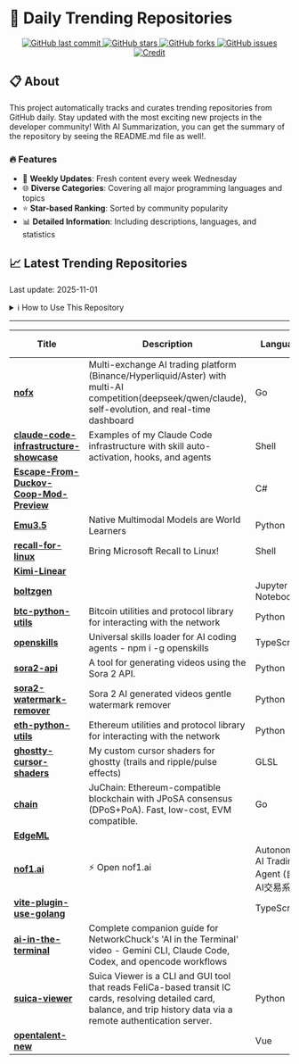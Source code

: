 # 🌟 Daily Trending Repositories

<div align="center">
<a href="https://github.com/marc-ko/daily-trending-repo/commits/main">
    <img src="https://img.shields.io/github/last-commit/marc-ko/daily-trending-repo" alt="GitHub last commit" />
</a>

<a href="https://github.com/marc-ko/daily-trending-repo/stargazers">
    <img src="https://img.shields.io/github/stars/marc-ko/daily-trending-repo" alt="GitHub stars" />
</a>
<a href="https://github.com/marc-ko/daily-trending-repo/network/members">
    <img src="https://img.shields.io/github/forks/marc-ko/daily-trending-repo" alt="GitHub forks" />
</a>
<a href="https://github.com/marc-ko/daily-trending-repo/issues">
    <img src="https://img.shields.io/github/issues/marc-ko/daily-trending-repo" alt="GitHub issues" />
</a>
<a alt="credit" href="https://github.com/zezhishao/DailyArXiv">
 <img src="https://img.shields.io/badge/credit%20-%20Idea%20From%20This%20Repo-blue" alt="Credit">
</a>
</div>

## 📋 About

This project automatically tracks and curates trending repositories from GitHub daily. Stay updated with the most exciting new projects in the developer community! With AI Summarization, you can get the summary of the repository by seeing the README.md file as well!.

### 🔥 Features

- 🔄 **Weekly Updates**: Fresh content every week Wednesday
- 🌐 **Diverse Categories**: Covering all major programming languages and topics
- ⭐ **Star-based Ranking**: Sorted by community popularity
- 📊 **Detailed Information**: Including descriptions, languages, and statistics

## 📈 Latest Trending Repositories

Last update: 2025-11-01

<details>
<summary>ℹ️ How to Use This Repository</summary>

1. **Star & Watch**: Click the 'Star' and 'Watch' buttons to receive weekly email notifications
2. **Browse**: Explore trending repositories organized by popularity
3. **Contribute**: Feel free to open issues or suggest improvements

</details>

---

| **Title** | **Description** | **Language** | **Summary** | **Tags** | **Stars Count** |
| --- | --- | --- | --- | --- | --- |
| **[nofx](https://github.com/tinkle-community/nofx)** | Multi-exchange AI trading platform (Binance/Hyperliquid/Aster) with multi-AI competition(deepseek/qwen/claude), self-evolution, and real-time dashboard | Go |  | <details><summary>ai-tr...</summary><p>ai-trading, aster, cryptocurrency, deepseek, futures-trading, hyperliquid, llm, llm-trading, nof1ai, qwen, trading-bot</p></details> | 3266 |
| **[claude-code-infrastructure-showcase](https://github.com/diet103/claude-code-infrastructure-showcase)** | Examples of my Claude Code infrastructure with skill auto-activation, hooks, and agents | Shell |  |  | 1153 |
| **[Escape-From-Duckov-Coop-Mod-Preview](https://github.com/Mr-sans-and-InitLoader-s-team/Escape-From-Duckov-Coop-Mod-Preview)** |  | C# |  |  | 815 |
| **[Emu3.5](https://github.com/baaivision/Emu3.5)** | Native Multimodal Models are World Learners | Python |  |  | 784 |
| **[recall-for-linux](https://github.com/rolflobker/recall-for-linux)** | Bring Microsoft Recall to Linux! | Shell |  |  | 665 |
| **[Kimi-Linear](https://github.com/MoonshotAI/Kimi-Linear)** |  |  |  |  | 663 |
| **[boltzgen](https://github.com/HannesStark/boltzgen)** |  | Jupyter Notebook |  |  | 495 |
| **[btc-python-utils](https://github.com/kirodaki/btc-python-utils)** | Bitcoin utilities and protocol library for interacting with the network | Python |  | <details><summary>bitco...</summary><p>bitcoin, bitcoin-utils, crypto, cryptocurrency, learning</p></details> | 441 |
| **[openskills](https://github.com/numman-ali/openskills)** | Universal skills loader for AI coding agents - npm i -g openskills | TypeScript |  |  | 405 |
| **[sora2-api](https://github.com/jun6ry/sora2-api)** | A tool for generating videos using the Sora 2 API. | Python |  | <details><summary>artif...</summary><p>artificial-intelligence, python-tools, sora, sora-ai, sora-api, sora2</p></details> | 337 |
| **[sora2-watermark-remover](https://github.com/oyokki/sora2-watermark-remover)** | Sora 2 AI generated videos gentle watermark remover | Python |  | <details><summary>ai, s...</summary><p>ai, sora-ai, sora-video, sora-watermark-remover, sora2</p></details> | 327 |
| **[eth-python-utils](https://github.com/kirodaki/eth-python-utils)** | Ethereum utilities and protocol library for interacting with the network | Python |  | <details><summary>crypt...</summary><p>cryptocurrency, eth-utils, ethereum, utility-library</p></details> | 326 |
| **[ghostty-cursor-shaders](https://github.com/sahaj-b/ghostty-cursor-shaders)** | My custom cursor shaders for ghostty (trails and ripple/pulse effects) | GLSL |  |  | 305 |
| **[chain](https://github.com/juchain-network/chain)** | JuChain: Ethereum-compatible blockchain with JPoSA consensus (DPoS+PoA). Fast, low-cost, EVM compatible.  | Go |  |  | 292 |
| **[EdgeML](https://github.com/0xEdgeAI/EdgeML)** |  |  |  |  | 214 |
| **[nof1.ai](https://github.com/195440/nof1.ai)** | ⚡ Open nof1.ai  | Autonomous AI Trading Agent (自主AI交易系统) | https://open-nof1.195440.com | TypeScript |  | <details><summary>ai-qu...</summary><p>ai-quantitative, ai-trader, nof1, nofx, rockflow, toon, valuecell</p></details> | 201 |
| **[vite-plugin-use-golang](https://github.com/yarlson/vite-plugin-use-golang)** |  | TypeScript |  |  | 185 |
| **[ai-in-the-terminal](https://github.com/theNetworkChuck/ai-in-the-terminal)** | Complete companion guide for NetworkChuck's 'AI in the Terminal' video - Gemini CLI, Claude Code, Codex, and opencode workflows |  |  |  | 176 |
| **[suica-viewer](https://github.com/soltia48/suica-viewer)** | Suica Viewer is a CLI and GUI tool that reads FeliCa-based transit IC cards, resolving detailed card, balance, and trip history data via a remote authentication server. | Python |  | <details><summary>felic...</summary><p>felica, nfc</p></details> | 170 |
| **[opentalent-new](https://github.com/OS-HUBU/opentalent-new)** |  | Vue |  |  | 168 |

